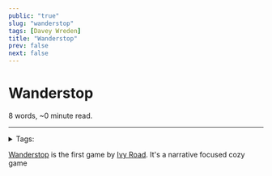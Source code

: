 ```yaml
---
public: "true"
slug: "wanderstop"
tags: [Davey Wreden]
title: "Wanderstop"
prev: false
next: false
---
```

<script setup>
import { data } from '../../git.data.ts';
import { useData } from 'vitepress';
const pageData = useData();
</script>
<h1 class="p-name">Wanderstop</h1>
<p>8 words, ~0 minute read. <span v-html="data[`site/${pageData.page.value.relativePath}`]" /></p>
<hr/>

<details><summary>Tags:</summary><a href="/garden/davey-wreden/index.md">Davey Wreden</a></details>

[Wanderstop](https://www.wanderstopgame.com/) is the first game by [Ivy Road](/garden/ivy-road/index.md). It's a narrative focused cozy game